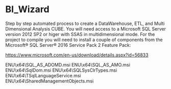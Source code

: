 # BI_Wizard
Step by step automated process to create a DataWarehouse, ETL, and Multi Dimensional Analysis CUBE.
You will need access to a Microsoft SQL Server version 2012 SP2 or higer with SSAS in multidimensional mode.
For the project to compile you will need to install a couple of components from the 
Microsoft® SQL Server® 2016 Service Pack 2 Feature Pack:

https://www.microsoft.com/en-us/download/details.aspx?id=56833
	
ENU\x64\SQL_AS_ADOMD.msi
ENU\x64\SQL_AS_AMO.msi
ENU\x64\SqlDom.msi
ENU\x64\SQLSysClrTypes.msi
ENU\x64\TSqlLanguageService.msi
ENU\x64\SharedManagementObjects.msi
